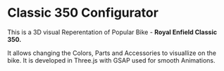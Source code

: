 # Classic 350 Configurator

This is a 3D visual Reperentation of Popular Bike - <b> Royal Enfield Classic 350. </b>

It allows changing the Colors, Parts and Accessories to visuallize on the bike.
It is developed in Three.js with GSAP used for smooth Animations.
